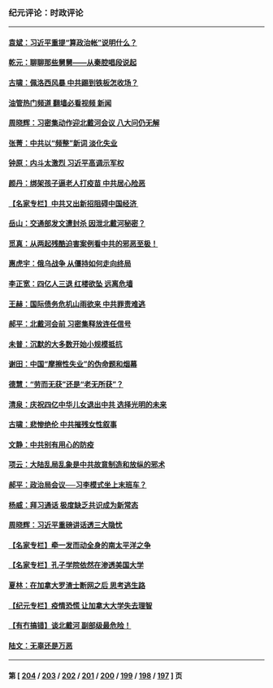 ### 纪元评论：时政评论
---
#### [袁斌：习近平重提“算政治帐”说明什么？](../../pages/nsc1025/n13792617.md?08010330) 
#### [乾元：聊聊那些舅舅——从秦腔唱段说起](../../pages/nsc1025/n13792508.md?08010330) 
#### [古啸：佩洛西风暴 中共踢到铁板怎收场？](../../pages/nsc1025/n13792475.md?08010330) 
#### [油管热门频道 翻墙必看视频 新闻](ok?08010330)
#### [周晓辉：习密集动作迎北戴河会议 八大问仍无解](../../pages/nsc1025/n13792393.md?08010330) 
#### [张菁：中共以“频整”新词 淡化失业](../../pages/nsc1025/n13792377.md?08010330) 
#### [钟原：内斗太激烈 习近平高调示军权](../../pages/nsc1025/n13792094.md?08010330) 
#### [颜丹：绑架孩子逼老人打疫苗 中共居心险恶](../../pages/nsc1025/n13792339.md?08010330) 
#### [【名家专栏】中共又出新招阻碍中国经济 ](../../pages/nsc1025/n13791726.md?08010330) 
#### [岳山：交通部发文遭封杀 因泄北戴河秘密？](../../pages/nsc1025/n13792157.md?08010330) 
#### [觅真：从两起残酷迫害案例看中共的邪恶至极！](../../pages/nsc1025/n13792156.md?08010330) 
#### [惠虎宇：俄乌战争 从僵持如何走向终局](../../pages/nsc1025/n13792139.md?08010330) 
#### [李正宽：四亿人三退 红楼欲坠 远离危墙](../../pages/nsc1025/n13792087.md?08010330) 
#### [王赫：国际债务危机山雨欲来 中共罪责难逃](../../pages/nsc1025/n13792048.md?08010330) 
#### [郝平：北戴河会前 习密集释放连任信号](../../pages/nsc1025/n13792012.md?08010330) 
#### [未普：沉默的大多数开始小规模抵抗](../../pages/nsc1025/n13791538.md?08010330) 
#### [谢田：中国“摩擦性失业”的伪命题和烟幕](../../pages/nsc1025/n13791273.md?08010330) 
#### [德慧：“劳而无获”还是“老无所获”？](../../pages/nsc1025/n13791440.md?08010330) 
#### [清泉：庆祝四亿中华儿女退出中共 选择光明的未来](../../pages/nsc1025/n13791433.md?08010330) 
#### [古啸：悲惨绝伦 中共摧残女性叙事](../../pages/nsc1025/n13791297.md?08010330) 
#### [文静：中共别有用心的防疫](../../pages/nsc1025/n13791378.md?08010330) 
#### [项云：大陆乱局乱象是中共故意制造和放纵的邪术](../../pages/nsc1025/n13791370.md?08010330) 
#### [郝平：政治局会议──习李模式坐上末班车？](../../pages/nsc1025/n13791322.md?08010330) 
#### [杨威：拜习通话 极度缺乏共识成为新常态](../../pages/nsc1025/n13791147.md?08010330) 
#### [周晓辉：习近平重磅讲话透三大隐忧](../../pages/nsc1025/n13791149.md?08010330) 
#### [【名家专栏】牵一发而动全身的南太平洋之争](../../pages/nsc1025/n13790980.md?08010330) 
#### [【名家专栏】孔子学院依然在渗透美国大学](../../pages/nsc1025/n13790981.md?08010330) 
#### [夏林：在加拿大罗渣士断网之后 思考逃生路](../../pages/nsc1025/n13791124.md?08010330) 
#### [【纪元专栏】疫情恐慌 让加拿大大学失去理智](../../pages/nsc1025/n13791035.md?08010330) 
#### [【有冇搞错】谈北戴河 副部级最危险！](../../pages/nsc1025/n13790376.md?08010330) 
#### [陆文：无辜还是万恶](../../pages/nsc1025/n13790772.md?08010330) 

---
#### 第 [ [204](./204.md?08010330) / [203](./203.md?08010330) / [202](./202.md?08010330) / [201](./201.md?08010330) / [200](./200.md?08010330) / [199](./199.md?08010330) / [198](./198.md?08010330) / [197](./197.md?08010330) ] 页
